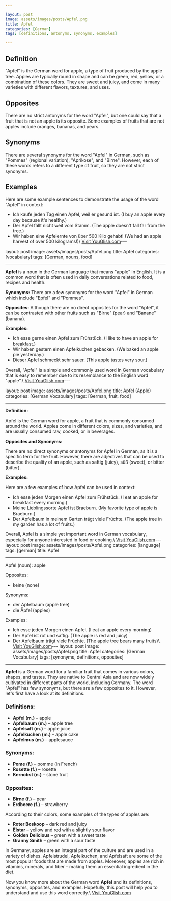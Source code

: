 ```yaml
---

layout: post
image: assets/images/posts/Apfel.png
title: Apfel
categories: [German]
tags: [definitions, antonyms, synonyms, examples]

---
```


## Definition
"Apfel" is the German word for apple, a type of fruit produced by the apple tree. Apples are typically round in shape and can be green, red, yellow, or a combination of these colors. They are sweet and juicy, and come in many varieties with different flavors, textures, and uses.

## Opposites
There are no strict antonyms for the word "Apfel", but one could say that a fruit that is not an apple is its opposite. Some examples of fruits that are not apples include oranges, bananas, and pears.

## Synonyms
There are several synonyms for the word "Apfel" in German, such as "Pommes" (regional variation), "Aprikose", and "Birne". However, each of these words refers to a different type of fruit, so they are not strict synonyms.

## Examples
Here are some example sentences to demonstrate the usage of the word "Apfel" in context:

- Ich kaufe jeden Tag einen Apfel, weil er gesund ist. (I buy an apple every day because it's healthy.)
- Der Apfel fällt nicht weit vom Stamm. (The apple doesn't fall far from the tree.)
- Wir haben eine Apfelernte von über 500 Kilo gehabt! (We had an apple harvest of over 500 kilograms!)\ <a id="yg-widget-0" class="youglish-widget" data-query="Apfel" data-lang="german" data-components="8412" data-auto-start="0" data-bkg-color="theme_light" data-title="How%20to%20pronounce%20Apfel%20in%20German"  rel="nofollow" href="https://youglish.com">Visit YouGlish.com</a><script async src="https://youglish.com/public/emb/widget.js" charset="utf-8"></script>---

layout: post
image: assets/images/posts/Apfel.png
title: Apfel
categories: [vocabulary]
tags: [German, nouns, food]

---

**Apfel** is a noun in the German language that means "apple" in English. It is a common word that is often used in daily conversations related to food, recipes and health.

**Synonyms:** There are a few synonyms for the word "Apfel" in German which include "Epfel" and "Pommes".

**Opposites:** Although there are no direct opposites for the word "Apfel", it can be contrasted with other fruits such as "Birne" (pear) and "Banane" (banana).

**Examples:**

- Ich esse gerne einen Apfel zum Frühstück. (I like to have an apple for breakfast.)
- Wir haben gestern einen Apfelkuchen gebacken. (We baked an apple pie yesterday.)
- Dieser Apfel schmeckt sehr sauer. (This apple tastes very sour.)

Overall, "Apfel" is a simple and commonly used word in German vocabulary that is easy to remember due to its resemblance to the English word "apple".\ <a id="yg-widget-0" class="youglish-widget" data-query="Apfel" data-lang="german" data-components="8412" data-auto-start="0" data-bkg-color="theme_light" data-title="How%20to%20pronounce%20Apfel%20in%20German"  rel="nofollow" href="https://youglish.com">Visit YouGlish.com</a><script async src="https://youglish.com/public/emb/widget.js" charset="utf-8"></script>---

layout: post
image: assets/images/posts/Apfel.png
title: Apfel (Apple)
categories: [German Vocabulary]
tags: [German, fruit, food]

---

**Definition:** 

Apfel is the German word for apple, a fruit that is commonly consumed around the world. Apples come in different colors, sizes, and varieties, and are usually consumed raw, cooked, or in beverages.

**Opposites and Synonyms:**

There are no direct synonyms or antonyms for Apfel in German, as it is a specific term for the fruit. However, there are adjectives that can be used to describe the quality of an apple, such as saftig (juicy), süß (sweet), or bitter (bitter).

**Examples:**

Here are a few examples of how Apfel can be used in context:

- Ich esse jeden Morgen einen Apfel zum Frühstück. (I eat an apple for breakfast every morning.)
- Meine Lieblingssorte Apfel ist Braeburn. (My favorite type of apple is Braeburn.)
- Der Apfelbaum in meinem Garten trägt viele Früchte. (The apple tree in my garden has a lot of fruits.)

Overall, Apfel is a simple yet important word in German vocabulary, especially for anyone interested in food or cooking.\ <a id="yg-widget-0" class="youglish-widget" data-query="Apfel" data-lang="german" data-components="8412" data-auto-start="0" data-bkg-color="theme_light" data-title="How%20to%20pronounce%20Apfel%20in%20German"  rel="nofollow" href="https://youglish.com">Visit YouGlish.com</a><script async src="https://youglish.com/public/emb/widget.js" charset="utf-8"></script>---
layout: post
image: assets/images/posts/Apfel.png
categories: [language]
tags: [german]
title: Apfel

---

Apfel (noun): apple

Opposites: 
- keine (none)

Synonyms:
- der Apfelbaum (apple tree)
- die Äpfel (apples)

Examples:
- Ich esse jeden Morgen einen Apfel. (I eat an apple every morning)
- Der Apfel ist rot und saftig. (The apple is red and juicy)
- Der Apfelbaum trägt viele Früchte. (The apple tree bears many fruits)\ <a id="yg-widget-0" class="youglish-widget" data-query="Apfel" data-lang="german" data-components="8412" data-auto-start="0" data-bkg-color="theme_light" data-title="How%20to%20pronounce%20Apfel%20in%20German"  rel="nofollow" href="https://youglish.com">Visit YouGlish.com</a><script async src="https://youglish.com/public/emb/widget.js" charset="utf-8"></script>---
layout: post
image: assets/images/posts/Apfel.png
title: Apfel
categories: [German Vocabulary]
tags: [synonyms, definitions, opposites]
---

**Apfel** is a German word for a familiar fruit that comes in various colors, shapes, and tastes. They are native to Central Asia and are now widely cultivated in different parts of the world, including Germany. The word "Apfel" has few synonyms, but there are a few opposites to it. However, let's first have a look at its definitions.

### Definitions:

- **Apfel (m.)** – apple
- **Apfelbaum (m.)** – apple tree
- **Apfelsaft (m.)** – apple juice
- **Apfelkuchen (m.)** – apple cake
- **Apfelmus (m.)** – applesauce

### Synonyms:

- **Pome (f.)** – pomme (in French) 
- **Rosette (f.)** – rosette 
- **Kernobst (n.)** – stone fruit

### Opposites:

- **Birne (f.)** – pear
- **Erdbeere (f.)** – strawberry

According to their colors, some examples of the types of apples are:

- **Roter Boskoop** – dark red and juicy
- **Elstar** – yellow and red with a slightly sour flavor
- **Golden Delicious** – green with a sweet taste
- **Granny Smith** – green with a sour taste

In Germany, apples are an integral part of the culture and are used in a variety of dishes. Apfelstrudel, Apfelkuchen, and Apfelsaft are some of the most popular foods that are made from apples. Moreover, apples are rich in vitamins, minerals, and fiber – making them an essential ingredient in the diet.

Now you know more about the German word **Apfel** and its definitions, synonyms, opposites, and examples. Hopefully, this post will help you to understand and use this word correctly.\ <a id="yg-widget-0" class="youglish-widget" data-query="Apfel" data-lang="german" data-components="8412" data-auto-start="0" data-bkg-color="theme_light" data-title="How%20to%20pronounce%20Apfel%20in%20German"  rel="nofollow" href="https://youglish.com">Visit YouGlish.com</a><script async src="https://youglish.com/public/emb/widget.js" charset="utf-8"></script>